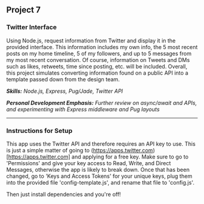 ## Project 7
### Twitter Interface

Using Node.js, request information from Twitter and display it in the provided interface. This information includes my own info, the 5 most recent posts on my home timeline, 5 of my followers, and up to 5 messages from my most recent conversation. Of course, information on Tweets and DMs such as likes, retweets, time since posting, etc. will be included. Overall, this project simulates converting information found on a public API into a template passed down from the design team.

*__Skills:__ Node.js, Express, Pug/Jade, Twitter API*

*__Personal Development Emphasis:__ Further review on async/await and APIs, and experimenting with Express middleware and Pug layouts*

---

### Instructions for Setup

This app uses the Twitter API and therefore requires an API key to use. This is just a simple matter of going to (https://apps.twitter.com)[https://apps.twitter.com] and applying for a free key. Make sure to go to 'Permissions' and give your key access to Read, Write, and Direct Messages, otherwise the app is likely to break down. Once that has been changed, go to 'Keys and Access Tokens' for your unique keys, plug them into the provided file 'config-template.js', and rename that file to 'config.js'.

Then just install dependencies and you're off!

